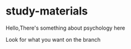 # study-materials
Hello,There's something about psychology here

Look for what you want on the branch
